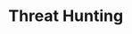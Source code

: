 # Threat Hunting

[](understanding-the-threat-hunting-process-step-by-step)

[](the-right-team-can-keep-small-businesses-safe-from-disaster)

[](dont-overlook-dns-in-your-threat-hunting-arsenal)

[](improve-efficiency-by-generating-a-hypothesis-before-beginning-a-threat-hunt)

[](email-another-source-for-data-exfiltration)

[](proactive-cyber-security-with-approaches-to-threat-hunting)

[](train-threat-hunters-and-develop-your-threat-hunting-program-with-threat-emulation)

[](threat-hunting-in-distributed-organizations-the-challenges-are-not-insurmountable)

[](yara-a-powerful-malware-analysis-tool-for-detecting-ioc-s-part-1)

[](yara-a-powerful-malware-analysis-tool-for-detecting-ioc-s-part-2)